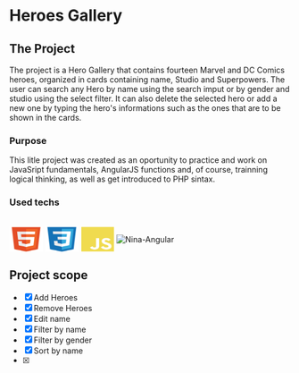 # Heroes Gallery

## The Project
The project is a Hero Gallery that contains fourteen Marvel and DC Comics heroes, organized in cards containing name, Studio and Superpowers.
The user can search any Hero by name using the search imput or by gender and studio using the select filter. It can also delete the selected hero or add a new one by typing the hero's informations such as the ones that are to be shown in the cards.

### Purpose
This litle project was created as an oportunity to practice and work on JavaSript fundamentals, AngularJS functions and, of course, trainning logical thinking, as well as get introduced to PHP sintax.

### Used techs
<div style="display: inline_block"><br>
  <img align="center" alt="Nina-HTML" height="45" width="60" src="https://raw.githubusercontent.com/devicons/devicon/master/icons/html5/html5-original.svg">
  <img align="center" alt="Nina-CSS" height="45" width="60" src="https://raw.githubusercontent.com/devicons/devicon/master/icons/css3/css3-original.svg">
  <img align="center" alt="Nina-Js" height="45" width="60" src="https://raw.githubusercontent.com/devicons/devicon/master/icons/javascript/javascript-plain.svg">	 
  <img align="center" alt="Nina-Angular" height="45" width="60" src="https://cdn.jsdelivr.net/gh/devicons/devicon@latest/icons/angularjs/angularjs-original.svg">    
</div>

## Project scope
- [x] Add Heroes
- [x] Remove Heroes
- [x] Edit name
- [x] Filter by name
- [x] Filter by gender
- [x] Sort by name
- [x] 


